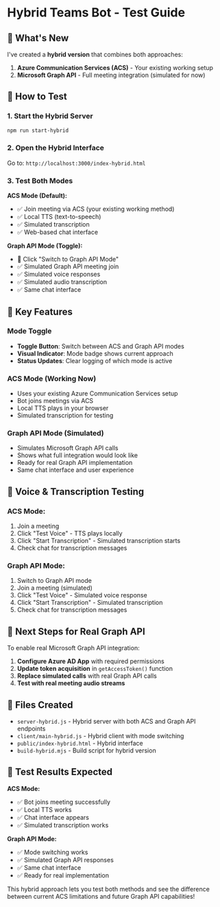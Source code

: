 # Hybrid Teams Bot - Test Guide

## 🚀 What's New

I've created a **hybrid version** that combines both approaches:

1. **Azure Communication Services (ACS)** - Your existing working setup
2. **Microsoft Graph API** - Full meeting integration (simulated for now)

## 🎯 How to Test

### 1. Start the Hybrid Server
```bash
npm run start-hybrid
```

### 2. Open the Hybrid Interface
Go to: `http://localhost:3000/index-hybrid.html`

### 3. Test Both Modes

**ACS Mode (Default):**
- ✅ Join meeting via ACS (your existing working method)
- ✅ Local TTS (text-to-speech)
- ✅ Simulated transcription
- ✅ Web-based chat interface

**Graph API Mode (Toggle):**
- 🔄 Click "Switch to Graph API Mode"
- ✅ Simulated Graph API meeting join
- ✅ Simulated voice responses
- ✅ Simulated audio transcription
- ✅ Same chat interface

## 🔧 Key Features

### Mode Toggle
- **Toggle Button**: Switch between ACS and Graph API modes
- **Visual Indicator**: Mode badge shows current approach
- **Status Updates**: Clear logging of which mode is active

### ACS Mode (Working Now)
- Uses your existing Azure Communication Services setup
- Bot joins meetings via ACS
- Local TTS plays in your browser
- Simulated transcription for testing

### Graph API Mode (Simulated)
- Simulates Microsoft Graph API calls
- Shows what full integration would look like
- Ready for real Graph API implementation
- Same chat interface and user experience

## 🎤 Voice & Transcription Testing

### ACS Mode:
1. Join a meeting
2. Click "Test Voice" - TTS plays locally
3. Click "Start Transcription" - Simulated transcription starts
4. Check chat for transcription messages

### Graph API Mode:
1. Switch to Graph API mode
2. Join a meeting (simulated)
3. Click "Test Voice" - Simulated voice response
4. Click "Start Transcription" - Simulated transcription
5. Check chat for transcription messages

## 🔄 Next Steps for Real Graph API

To enable real Microsoft Graph API integration:

1. **Configure Azure AD App** with required permissions
2. **Update token acquisition** in `getAccessToken()` function
3. **Replace simulated calls** with real Graph API calls
4. **Test with real meeting audio streams**

## 📁 Files Created

- `server-hybrid.js` - Hybrid server with both ACS and Graph API endpoints
- `client/main-hybrid.js` - Hybrid client with mode switching
- `public/index-hybrid.html` - Hybrid interface
- `build-hybrid.mjs` - Build script for hybrid version

## 🧪 Test Results Expected

**ACS Mode:**
- ✅ Bot joins meeting successfully
- ✅ Local TTS works
- ✅ Chat interface appears
- ✅ Simulated transcription works

**Graph API Mode:**
- ✅ Mode switching works
- ✅ Simulated Graph API responses
- ✅ Same chat interface
- ✅ Ready for real implementation

This hybrid approach lets you test both methods and see the difference between current ACS limitations and future Graph API capabilities!

